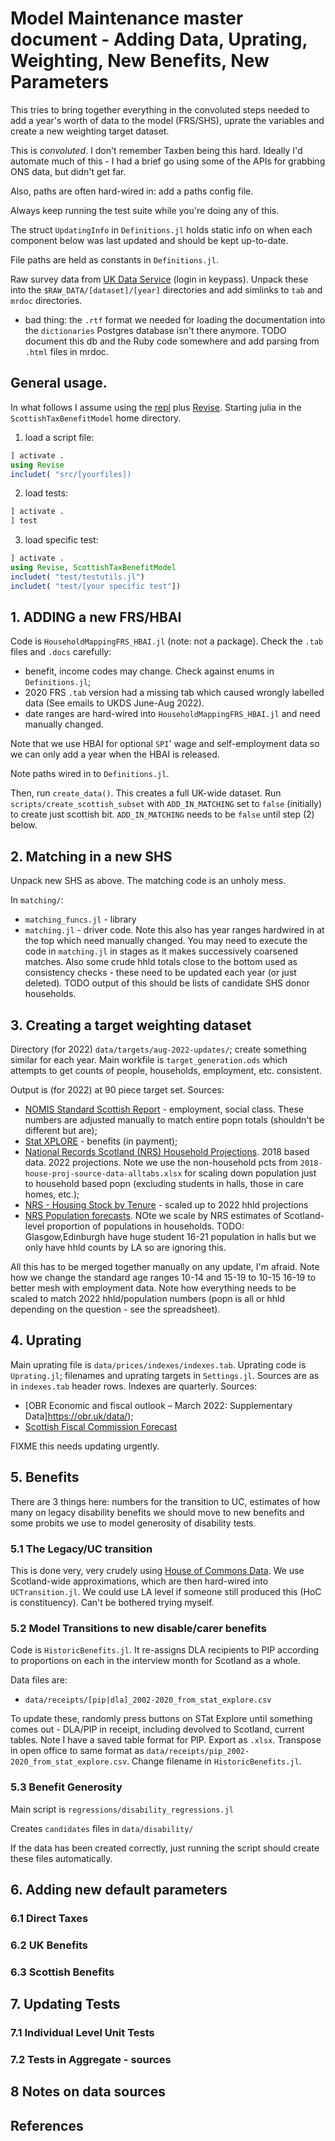 # Model Maintenance master document - Adding Data, Uprating, Weighting, New Benefits, New Parameters

This tries to bring together everything in the convoluted steps needed to add a year's worth of data to the model (FRS/SHS), uprate the variables and create a new weighting target dataset. 

This is *convoluted*. I don't remember Taxben being this hard. Ideally I'd automate much of this - I had a brief go using some of the APIs for grabbing ONS data, but didn't get far. 

Also, paths are often hard-wired in: add a paths config file.

Always keep running the test suite while you're doing any of this. 

The struct `UpdatingInfo` in `Definitions.jl` holds static info on when each component below was last updated and should be kept up-to-date.

File paths are held as constants in `Definitions.jl`.

Raw survey data from [UK Data Service](https://ukds.ac.uk) (login in keypass). Unpack these into the `$RAW_DATA/[dataset]/[year]` directories and add simlinks to `tab` and `mrdoc` directories.

* bad thing: the `.rtf` format we needed for loading the documentation into the `dictionaries` Postgres database isn't there anymore. TODO document this db and the Ruby code somewhere and add parsing from `.html` files in mrdoc.

## General usage.

In what follows I assume using the [repl](https://docs.julialang.org/en/v1/stdlib/REPL/) plus [Revise](https://timholy.github.io/Revise.jl/stable/). Starting julia in the `ScottishTaxBenefitModel` home directory.

1) load a script file:

```julia
] activate .
using Revise
includet( "src/[yourfiles])
```

2) load tests:

```julia
] activate .
] test
```

3) load specific test:

```julia
] activate .
using Revise, ScottishTaxBenefitModel
includet( "test/testutils.jl")
includet( "test/[your specific test"])
```


## 1. ADDING a new FRS/HBAI

Code is `HouseholdMappingFRS_HBAI.jl` (note: not a package). Check the `.tab` files and `.docs` carefully:

* benefit, income codes may change. Check against enums in `Definitions.jl`;
* 2020 FRS `.tab` version had a missing tab which caused wrongly labelled data (See emails to UKDS June-Aug 2022).
* date ranges are hard-wired into `HouseholdMappingFRS_HBAI.jl` and need manually changed.

Note that we use HBAI for optional  `SPI`' wage and self-employment data so we can only add a year when the HBAI is released.

Note paths wired in to `Definitions.jl`.

Then, run `create_data()`. This creates a full UK-wide dataset. Run `scripts/create_scottish_subset` with `ADD_IN_MATCHING` set to `false` (initially) to create just scottish bit. `ADD_IN_MATCHING` needs to be `false` until step (2) below.



## 2. Matching in a new SHS

Unpack new SHS as above. The matching code is an unholy mess. 

In `matching/`:

* `matching_funcs.jl` - library
* `matching.jl` - driver code. Note this also has year ranges hardwired in at the top which need manually changed. You may need to execute the code in `matching.jl` in stages as it makes successively coarsened matches. Also some crude hhld totals close to the bottom used as consistency checks - these need to be updated each year (or just deleted). TODO output of this should be lists of candidate SHS donor households.

## 3. Creating a target weighting dataset

Directory (for 2022) `data/targets/aug-2022-updates/`; create something similar for each year. Main workfile is `target_generation.ods` which attempts to get counts of people, households, employment, etc. consistent.

Output is (for 2022) at 90 piece target set. Sources:

* [NOMIS Standard Scottish Report](https://www.nomisweb.co.uk/reports/lmp/gor/2013265931/report.aspx) - employment, social class. These numbers are adjusted manually to match entire popn totals (shouldn't be different but are);
* [Stat XPLORE](https://stat-xplore.dwp.gov.uk/webapi/jsf/login.xhtml) - benefits (in payment);
* [National Records Scotland (NRS) Household Projections](https://www.nrscotland.gov.uk/statistics-and-data/statistics/statistics-by-theme/households/household-projections/2018-based-household-projections). 2018 based data. 2022 projections. Note we use the non-household pcts from `2018-house-proj-source-data-alltabs.xlsx` for scaling down population just to household based popn (excluding students in halls, those in care homes, etc.);
* [NRS - Housing Stock by Tenure](https://www.gov.scot/publications/housing-statistics-stock-by-tenure/) - scaled up to 2022 hhld projections
* [NRS Population forecasts](https://www.nrscotland.gov.uk/statistics-and-data/statistics/statistics-by-theme/population/population-projections/population-projections-scotland/2020-based). NOte we scale by NRS estimates of Scotland-level proportion of populations in households. TODO: Glasgow,Edinburgh have huge student 16-21 population in halls but we only have hhld counts by LA so are ignoring this.

All this has to be merged together manually on any update, I'm afraid. Note how we change the standard age ranges 10-14 and 15-19 to 10-15 16-19 to better mesh with employment data. Note how everything needs to be scaled to match 2022 hhld/population numbers (popn is all or hhld depending on the question - see the spreadsheet).

## 4. Uprating

Main uprating file is `data/prices/indexes/indexes.tab`. Uprating code is `Uprating.jl`; filenames and uprating targets in `Settings.jl`. Sources are as in `indexes.tab` header rows. Indexes are quarterly. Sources:

* [OBR Economic and fiscal outlook – March 2022: Supplementary Data]https://obr.uk/data/);
* [Scottish Fiscal Commission Forecast](https://www.fiscalcommission.scot/publications/scotlands-economic-and-fiscal-forecasts-december-2021/)

FIXME this needs updating urgently.

## 5. Benefits

There are 3 things here: numbers for the transition to UC, estimates of how many on legacy disability benefits we should move to new benefits and some probits we use to model generosity of disability tests.

### 5.1 The Legacy/UC transition

This is done very, very crudely using [House of Commons Data](https://commonslibrary.parliament.uk/constituency-data-universal-credit-roll-out/#caseload). We use Scotland-wide approximations, which are then hard-wired into `UCTransition.jl`. We could use LA level if someone still produced this (HoC is constituency). Can't be bothered trying myself.

### 5.2 Model Transitions to new disable/carer benefits

Code is `HistoricBenefits.jl`. It re-assigns DLA recipients to PIP according to proportions on each in the interview month for Scotland as a whole. 

Data files are: 

* `data/receipts/[pip|dla]_2002-2020_from_stat_explore.csv`

To update these, randomly press buttons on STat Explore until something comes out - DLA/PIP in receipt, including devolved to Scotland, current tables. Note I have a saved table format for PIP. Export as `.xlsx`. Transpose in open office to same format as `data/receipts/pip_2002-2020_from_stat_explore.csv`. Change filename in `HistoricBenefits.jl`.

### 5.3 Benefit Generosity

Main script is `regressions/disability_regressions.jl`

Creates `candidates` files in `data/disability/`

If the data has been created correctly, just running the script should create these files automatically.

## 6. Adding new default parameters

### 6.1 Direct Taxes

### 6.2 UK Benefits

### 6.3 Scottish Benefits

## 7. Updating Tests

### 7.1 Individual Level Unit Tests

### 7.2 Tests in Aggregate - sources

## 8 Notes on data sources

## References





